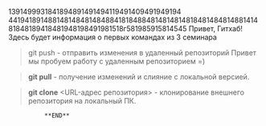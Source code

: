 1391499931841894891491494119491409491949194
4419418914881481484814848841818488481481481481848148481488141481848189418481948198491981518г581985915814545
Привет, Гитхаб! Здесь будет информация о первых командах из 3 семинара
> git push - отправить изменения в удаленный репозиторий 
Привет мы пробуем работу с удаленным репозиторием =)

> **git pull** - получение изменений и слияние с локальной версией.

> **git clone** <URL-адрес репозитория> - клонирование внешнего репозитория на локальный ПК.

              **END**
